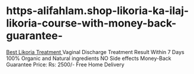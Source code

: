 # https-alifahlam.shop-likoria-ka-ilaj-likoria-course-with-money-back-guarantee-
[Best Likoria Treatment ](https://alifahlam.shop/likoria-ka-ilaj-likoria-course-with-money-back-guarantee/)Vaginal Discharge Treatment Result Within 7 Days 100% Organic and Natural ingredients NO Side effects Money-Back Guarantee Price: Rs: 2500/- Free Home Delivery
